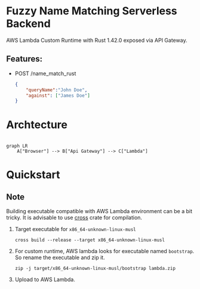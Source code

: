 # Fuzzy Name Matching Serverless Backend

AWS Lambda Custom Runtime with Rust 1.42.0 exposed via API Gateway.


##  Features:

- POST /name_match_rust
    ```json
    {
        "queryName":"John Doe",
        "against": ["James Doe"]
    }
    ```
# Archtecture

```mermaid

graph LR
    A["Browser"] --> B["Api Gateway"] --> C["Lambda"]

```
# Quickstart

## Note

Building executable compatible with AWS Lambda environment can be a bit tricky. It is advisable to use [cross](https://github.com/rust-embedded/cross) crate for compilation.

1. Target executable for `x86_64-unknown-linux-musl`
    ```
    cross build --release --target x86_64-unknown-linux-musl
    ```
2. For custom runtime, AWS lambda looks for executable named `bootstrap`. So rename the executable and zip it.
    ```
    zip -j target/x86_64-unknown-linux-musl/bootstrap lambda.zip
    ```
3. Upload to AWS Lambda.
